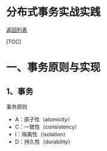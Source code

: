 # 分布式事务实战实践

[返回列表](https://github.com/EmonCodingBackEnd/backend-tutorial)

[TOC]

# 一、事务原则与实现

## 1、事务

事务原则

- A：原子性（atomicity）
- C：一致性（consistency）
- I：隔离性（isolation）
- D：持久性（durability）



### 



























